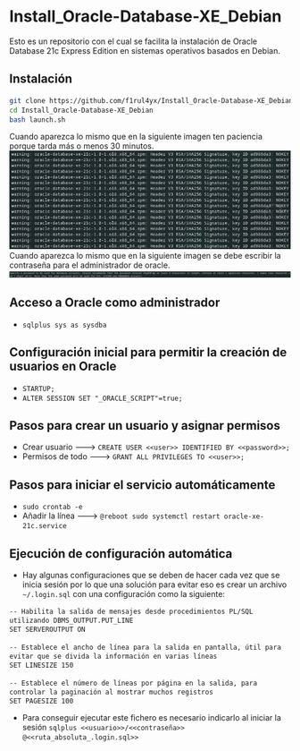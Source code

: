 # Install_Oracle-Database-XE_Debian

Esto es un repositorio con el cual se facilita la instalación de Oracle Database 21c Express Edition en sistemas operativos basados en Debian.

## Instalación

```bash
git clone https://github.com/f1rul4yx/Install_Oracle-Database-XE_Debian.git
cd Install_Oracle-Database-XE_Debian
bash launch.sh
```

Cuando aparezca lo mismo que en la siguiente imagen ten paciencia porque tarda más o menos 30 minutos.
![Imagen del proceso de conversión de .rpm a .deb](img/tutorial/deb-conversion_oracle.png)
Cuando aparezca lo mismo que en la siguiente imagen se debe escribir la contraseña para el administrador de oracle.
![Imagen del apartado donde se indica la contraseña del usuario administrador de oracle](img/tutorial/password_oracle.png)

## Acceso a Oracle como administrador

- `sqlplus sys as sysdba`

## Configuración inicial para permitir la creación de usuarios en Oracle

- `STARTUP;`
- `ALTER SESSION SET "_ORACLE_SCRIPT"=true;`

## Pasos para crear un usuario y asignar permisos

- Crear usuario ---> `CREATE USER <<user>> IDENTIFIED BY <<password>>;`
- Permisos de todo ---> `GRANT ALL PRIVILEGES TO <<user>>;`

## Pasos para iniciar el servicio automáticamente

- `sudo crontab -e`
- Añadir la línea ---> `@reboot sudo systemctl restart oracle-xe-21c.service`

## Ejecución de configuración automática

- Hay algunas configuraciones que se deben de hacer cada vez que se inicia sesión por lo que una solución para evitar eso es crear un archivo `~/.login.sql` con una configuración como la siguiente:

```
-- Habilita la salida de mensajes desde procedimientos PL/SQL utilizando DBMS_OUTPUT.PUT_LINE
SET SERVEROUTPUT ON

-- Establece el ancho de línea para la salida en pantalla, útil para evitar que se divida la información en varias líneas
SET LINESIZE 150

-- Establece el número de líneas por página en la salida, para controlar la paginación al mostrar muchos registros
SET PAGESIZE 100
```

- Para conseguir ejecutar este fichero es necesario indicarlo al iniciar la sesión `sqlplus <<usuario>>/<<contraseña>> @<<ruta_absoluta_.login.sql>>`
